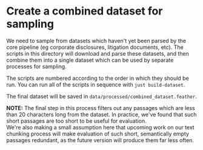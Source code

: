 # Create a combined dataset for sampling

We need to sample from datasets which haven't yet been parsed by the core pipeline (eg corporate disclosures, litigation documents, etc). The scripts in this directory will download and parse these datasets, and then combine them into a single dataset which can be used by separate processes for sampling.

The scripts are numbered according to the order in which they should be run. You can run all of the scripts in sequence with `just build-dataset`.

The final dataset will be saved in `data/processed/combined_dataset.feather`.

**NOTE:** The final step in this process filters out any passages which are less than 20 characters long from the dataset. In practice, we've found that such short passages are too short to be useful for evaluation.  
We're also making a small assumption here that upcoming work on our text chunking process will make evaluation of such short, semantically empty passages redundant, as the future version will produce them far less often.
